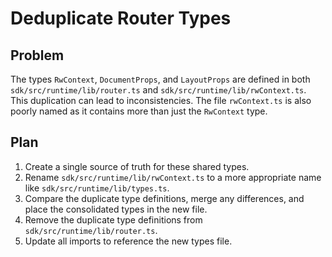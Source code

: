 # Deduplicate Router Types

## Problem

The types `RwContext`, `DocumentProps`, and `LayoutProps` are defined in both `sdk/src/runtime/lib/router.ts` and `sdk/src/runtime/lib/rwContext.ts`. This duplication can lead to inconsistencies. The file `rwContext.ts` is also poorly named as it contains more than just the `RwContext` type.

## Plan

1.  Create a single source of truth for these shared types.
2.  Rename `sdk/src/runtime/lib/rwContext.ts` to a more appropriate name like `sdk/src/runtime/lib/types.ts`.
3.  Compare the duplicate type definitions, merge any differences, and place the consolidated types in the new file.
4.  Remove the duplicate type definitions from `sdk/src/runtime/lib/router.ts`.
5.  Update all imports to reference the new types file.
